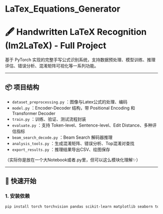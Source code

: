 # LaTex_Equations_Generator

# 🖋️ Handwritten LaTeX Recognition (Im2LaTeX) - Full Project

基于 PyTorch 实现的完整手写公式识别系统，支持数据预处理、模型训练、推理评估、错误分析、混淆矩阵可视化等一系列功能。

---

## 📦 项目结构

- `dataset_preprocessing.py` ：图像与Latex公式的处理、编码
- `model.py` ：Encoder-Decoder 结构，带 Positional Encoding 和 Transformer Decoder
- `train.py` ：训练、验证、测试流程封装
- `evaluate.py` ：支持 Token-level、Sentence-level、Edit Distance、多种评估指标
- `beam_search_decode.py` ：Beam Search 解码器推理
- `analysis_tools.py` ：生成混淆矩阵、错误分析、Top混淆对查找
- `export_results.py` ：推理结果导出CSV、绘图保存

（实际你是放在一个大Notebook或者.py里，但可以这么模块化理解✨）

---

## 🚀 快速开始

### 1. 安装依赖

```bash
pip install torch torchvision pandas scikit-learn matplotlib seaborn tqdm pillow python-Levenshtein

